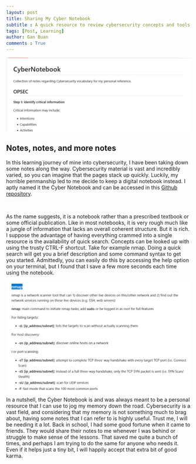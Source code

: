 ```yaml
---
layout: post
title: Sharing My Cyber Notebook
subtitle : A quick resource to review cybersecurity concepts and tools
tags: [Post, Learning]
author: Gan Buan
comments : True
---
```


![Cyber Notebook](/assets/img/2025-03-08-sharing-my-cybernotebook-a.jpg "Cyber Notebook")

## Notes, notes, and more notes
In this learning journey of mine into cybersecurity, I have been taking down some notes along the way. Cybersecurity material is vast and incredibly varied, so you can imagine that the pages stack up quickly. Luckily, my horrible penmanship led to me decide to keep a digital notebook instead. I aptly named it the Cyber Notebook and can be accessed in this [Github repository](https://github.com/ganbuan/CyberNotebook).

<br/>

As the name suggests, it is a notebook rather than a prescribed textbook or some official publication. Like in most notebooks, it is very rough much like a jungle of information that lacks an overall coherent structure. But it is rich. I suppose the advantage of having everything crammed into a single resource is the availability of quick search. Concepts can be looked up with using the trusty CTRL-F shortcut. Take for example nmap. Doing a quick search will get you a brief description and some command syntax to get you started. Admittedly, you can easily do this by accessing the help option on your terminal, but I found that I save a few more seconds each time using the notebook.

![Nmap Section](/assets/img/2025-03-08-sharing-my-cybernotebook-b.jpg "Nmap Section")

In a nutshell, the Cyber Notebook is and was always meant to be a personal resource that I can use to jog my memory down the road. Cybersecurity is a vast field, and considering that my memory is not something much to brag about, having some notes that I can refer to is highly useful. Trust me, I will be needing it a lot. Back in school, I had some good fortune when it came to friends. They would share their notes to me whenever I was behind or struggle to make sense of the lessons. That saved me quite a bunch of times, and perhaps I am trying to do the same for anyone who needs it. Even if it helps just a tiny bit, I will happily accept that extra bit of good karma.